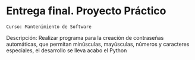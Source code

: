 # Entrega final. Proyecto Práctico

	Curso: Mantenimiento de Software
	
Descripción: Realizar programa para la creación de contraseñas automáticas, que permitan 
minúsculas, mayúsculas, números y caracteres especiales, el desarrollo se lleva acabo el Python
